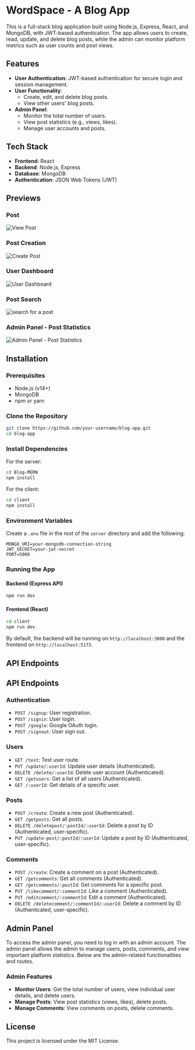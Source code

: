 # WordSpace - A Blog App

This is a full-stack blog application built using Node.js, Express, React, and MongoDB, with JWT-based authentication. The app allows users to create, read, update, and delete blog posts, while the admin can monitor platform metrics such as user counts and post views.

## Features

- **User Authentication**: JWT-based authentication for secure login and session management.
- **User Functionality**:
  - Create, edit, and delete blog posts.
  - View other users' blog posts.
- **Admin Panel**:
  - Monitor the total number of users.
  - View post statistics (e.g., views, likes).
  - Manage user accounts and posts.

## Tech Stack

- **Frontend**: React
- **Backend**: Node.js, Express
- **Database**: MongoDB
- **Authentication**: JSON Web Tokens (JWT)

## Previews
### Post 
![View Post](assets/images/240924_02h46m38s_screenshot.png)

### Post Creation
![Create Post](assets/images/240924_03h02m43s_screenshot.png)

### User Dashboard
![User Dashboard](assets/images/240924_03h04m20s_screenshot.png)

### Post Search
![search for a post](assets/images/240924_03h10m33s_screenshot.png)

### Admin Panel - Post Statistics
![Admin Panel - Post Statistics](assets/images/240924_03h12m10s_screenshot.png)

## Installation

### Prerequisites

- Node.js (v14+)
- MongoDB
- npm or yarn

### Clone the Repository

```bash
git clone https://github.com/your-username/blog-app.git
cd blog-app
```

### Install Dependencies

For the server:

```bash
cd Blog-MERN
npm install
```

For the client:

```bash
cd client
npm install
```

### Environment Variables

Create a `.env` file in the root of the `server` directory and add the following:

```
MONGO_URI=your-mongodb-connection-string
JWT_SECRET=your-jwt-secret
PORT=5000
```

### Running the App

#### Backend (Express API)

```bash
npm run dev
```

#### Frontend (React)

```bash
cd client
npm run dev
```

By default, the backend will be running on `http://localhost:3000` and the frontend on `http://localhost:5173`.

## API Endpoints

## API Endpoints

### Authentication

- `POST /signup`: User registration.
- `POST /signin`: User login.
- `POST /google`: Google OAuth login.
- `POST /signout`: User sign out.

### Users

- `GET /test`: Test user route.
- `PUT /update/:userId`: Update user details (Authenticated).
- `DELETE /delete/:userId`: Delete user account (Authenticated).
- `GET /getusers`: Get a list of all users (Authenticated).
- `GET /:userId`: Get details of a specific user.

### Posts

- `POST /create`: Create a new post (Authenticated).
- `GET /getposts`: Get all posts.
- `DELETE /deletepost/:postId/:userId`: Delete a post by ID (Authenticated, user-specific).
- `PUT /update-post/:postId/:userId`: Update a post by ID (Authenticated, user-specific).

### Comments

- `POST /create`: Create a comment on a post (Authenticated).
- `GET /getcomments`: Get all comments (Authenticated).
- `GET /getcomments/:postId`: Get comments for a specific post.
- `PUT /likecomment/:commentId`: Like a comment (Authenticated).
- `PUT /editcomment/:commentId`: Edit a comment (Authenticated).
- `DELETE /deletecomment/:commentId/:userId`: Delete a comment by ID (Authenticated, user-specific).

## Admin Panel

To access the admin panel, you need to log in with an admin account. The admin panel allows the admin to manage users, posts, comments, and view important platform statistics. Below are the admin-related functionalities and routes.

### Admin Features

- **Monitor Users**: Get the total number of users, view individual user details, and delete users.
- **Manage Posts**: View post statistics (views, likes), delete posts.
- **Manage Comments**: View comments on posts, delete comments.

## License

This project is licensed under the MIT License.

